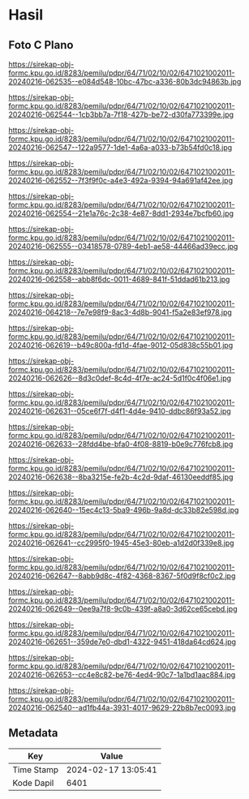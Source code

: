 # Hasil

## Foto C Plano

https://sirekap-obj-formc.kpu.go.id/8283/pemilu/pdpr/64/71/02/10/02/6471021002011-20240216-062535--e084d548-10bc-47bc-a336-80b3dc94863b.jpg

https://sirekap-obj-formc.kpu.go.id/8283/pemilu/pdpr/64/71/02/10/02/6471021002011-20240216-062544--1cb3bb7a-7f18-427b-be72-d30fa773399e.jpg

https://sirekap-obj-formc.kpu.go.id/8283/pemilu/pdpr/64/71/02/10/02/6471021002011-20240216-062547--122a9577-1de1-4a6a-a033-b73b54fd0c18.jpg

https://sirekap-obj-formc.kpu.go.id/8283/pemilu/pdpr/64/71/02/10/02/6471021002011-20240216-062552--7f3f9f0c-a4e3-492a-9394-94a691af42ee.jpg

https://sirekap-obj-formc.kpu.go.id/8283/pemilu/pdpr/64/71/02/10/02/6471021002011-20240216-062554--21e1a76c-2c38-4e87-8dd1-2934e7bcfb60.jpg

https://sirekap-obj-formc.kpu.go.id/8283/pemilu/pdpr/64/71/02/10/02/6471021002011-20240216-062555--03418578-0789-4eb1-ae58-44466ad39ecc.jpg

https://sirekap-obj-formc.kpu.go.id/8283/pemilu/pdpr/64/71/02/10/02/6471021002011-20240216-062558--abb8f6dc-0011-4689-841f-51ddad61b213.jpg

https://sirekap-obj-formc.kpu.go.id/8283/pemilu/pdpr/64/71/02/10/02/6471021002011-20240216-064218--7e7e98f9-8ac3-4d8b-9041-f5a2e83ef978.jpg

https://sirekap-obj-formc.kpu.go.id/8283/pemilu/pdpr/64/71/02/10/02/6471021002011-20240216-062619--b49c800a-fd1d-4fae-9012-05d838c55b01.jpg

https://sirekap-obj-formc.kpu.go.id/8283/pemilu/pdpr/64/71/02/10/02/6471021002011-20240216-062626--8d3c0def-8c4d-4f7e-ac24-5d1f0c4f06e1.jpg

https://sirekap-obj-formc.kpu.go.id/8283/pemilu/pdpr/64/71/02/10/02/6471021002011-20240216-062631--05ce6f7f-d4f1-4d4e-9410-ddbc86f93a52.jpg

https://sirekap-obj-formc.kpu.go.id/8283/pemilu/pdpr/64/71/02/10/02/6471021002011-20240216-062633--28fdd4be-bfa0-4f08-8819-b0e9c776fcb8.jpg

https://sirekap-obj-formc.kpu.go.id/8283/pemilu/pdpr/64/71/02/10/02/6471021002011-20240216-062638--8ba3215e-fe2b-4c2d-9daf-46130eeddf85.jpg

https://sirekap-obj-formc.kpu.go.id/8283/pemilu/pdpr/64/71/02/10/02/6471021002011-20240216-062640--15ec4c13-5ba9-496b-9a8d-dc33b82e598d.jpg

https://sirekap-obj-formc.kpu.go.id/8283/pemilu/pdpr/64/71/02/10/02/6471021002011-20240216-062641--cc2995f0-1945-45e3-80eb-a1d2d0f339e8.jpg

https://sirekap-obj-formc.kpu.go.id/8283/pemilu/pdpr/64/71/02/10/02/6471021002011-20240216-062647--8abb9d8c-4f82-4368-8367-5f0d9f8cf0c2.jpg

https://sirekap-obj-formc.kpu.go.id/8283/pemilu/pdpr/64/71/02/10/02/6471021002011-20240216-062649--0ee9a7f8-9c0b-439f-a8a0-3d62ce65cebd.jpg

https://sirekap-obj-formc.kpu.go.id/8283/pemilu/pdpr/64/71/02/10/02/6471021002011-20240216-062651--359de7e0-dbd1-4322-9451-418da64cd624.jpg

https://sirekap-obj-formc.kpu.go.id/8283/pemilu/pdpr/64/71/02/10/02/6471021002011-20240216-062653--cc4e8c82-be76-4ed4-90c7-1a1bd1aac884.jpg

https://sirekap-obj-formc.kpu.go.id/8283/pemilu/pdpr/64/71/02/10/02/6471021002011-20240216-062540--ad1fb44a-3931-4017-9629-22b8b7ec0093.jpg


## Metadata

| Key        | Value               |
| ---------- | ------------------- |
| Time Stamp | 2024-02-17 13:05:41 |
| Kode Dapil | 6401                |



